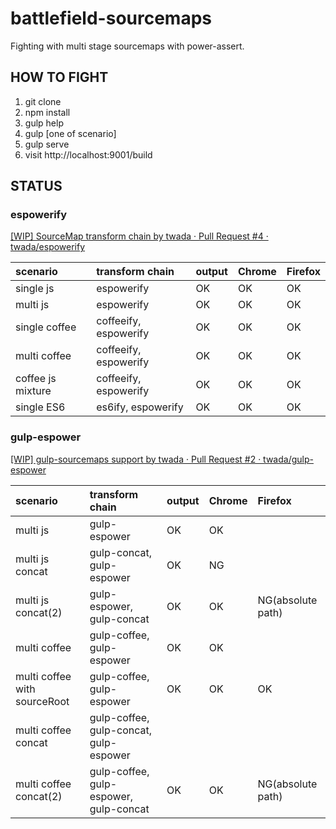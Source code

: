 battlefield-sourcemaps
================================

Fighting with multi stage sourcemaps with power-assert.


HOW TO FIGHT
--------------------

 1. git clone
 2. npm install
 3. gulp help
 4. gulp [one of scenario]
 5. gulp serve
 6. visit http://localhost:9001/build


STATUS
--------------------

### espowerify

[\[WIP\] SourceMap transform chain by twada · Pull Request #4 · twada/espowerify](https://github.com/twada/espowerify/pull/4)

| scenario          | transform chain       | output | Chrome | Firefox |
|:------------------|:----------------------|:-------|:-------|:--------|
| single js         | espowerify            | OK     | OK     | OK      |
| multi js          | espowerify            | OK     | OK     | OK      |
| single coffee     | coffeeify, espowerify | OK     | OK     | OK      |
| multi coffee      | coffeeify, espowerify | OK     | OK     | OK      |
| coffee js mixture | coffeeify, espowerify | OK     | OK     | OK      |
| single ES6        | es6ify, espowerify    | OK     | OK     | OK      |


### gulp-espower

[\[WIP\] gulp-sourcemaps support by twada · Pull Request #2 · twada/gulp-espower](https://github.com/twada/gulp-espower/pull/2)

| scenario                     | transform chain                        | output | Chrome | Firefox |
|:-----------------------------|:---------------------------------------|:-------|:-------|:--------|
| multi js                     | gulp-espower                           | OK     | OK     |         |
| multi js concat              | gulp-concat, gulp-espower              | OK     | NG     |         |
| multi js concat(2)           | gulp-espower, gulp-concat              | OK     | OK     | NG(absolute path) |
| multi coffee                 | gulp-coffee, gulp-espower              | OK     | OK     |         |
| multi coffee with sourceRoot | gulp-coffee, gulp-espower              | OK     | OK     | OK      |
| multi coffee concat          | gulp-coffee, gulp-concat, gulp-espower |        |        |         |
| multi coffee concat(2)       | gulp-coffee, gulp-espower, gulp-concat | OK     | OK     | NG(absolute path) |
